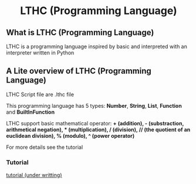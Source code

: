 <div align="center">

# LTHC (Programming Language)

<div align="left">

## What is LTHC (Programming Language)

LTHC is a programming language inspired by basic and interpreted with an interpreter written in Python

## A Lite overview of LTHC (Programming Language)

LTHC Script file are .lthc file

This programming language has 5 types: **Number**, **String**, **List**, **Function** and **BuiltInFunction**

LTHC support basic mathematical operator: **+ (addition), - (substraction, arithmetical negation), * (multiplication), / (division), // (the quotient of an euclidean division), % (modulo), ^ (power operator)**

For more details see the tutorial

### Tutorial

<a href="./TUTORIAL.md">tutorial (under writting)</a>
